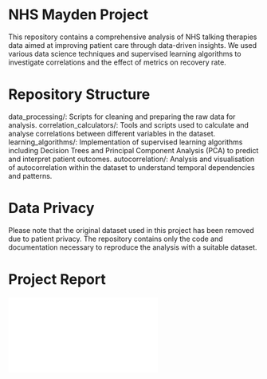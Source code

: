 # NHS Mayden Project
This repository contains a comprehensive analysis of NHS talking therapies data aimed at improving patient care through data-driven insights. We used various data science techniques and supervised learning algorithms to investigate correlations and the effect of metrics on recovery rate.

# Repository Structure
data_processing/: Scripts for cleaning and preparing the raw data for analysis.
correlation_calculators/: Tools and scripts used to calculate and analyse correlations between different variables in the dataset.
learning_algorithms/: Implementation of supervised learning algorithms including Decision Trees and Principal Component Analysis (PCA) to predict and interpret patient outcomes.
autocorrelation/: Analysis and visualisation of autocorrelation within the dataset to understand temporal dependencies and patterns.

# Data Privacy
Please note that the original dataset used in this project has been removed due to patient privacy. The repository contains only the code and documentation necessary to reproduce the analysis with a suitable dataset.

# Project Report
![Project Report](./Mayden%20Project%20Report.pdf)
